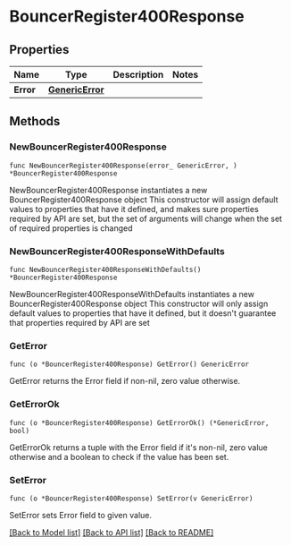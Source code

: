# BouncerRegister400Response

## Properties

Name | Type | Description | Notes
------------ | ------------- | ------------- | -------------
**Error** | [**GenericError**](GenericError.md) |  | 

## Methods

### NewBouncerRegister400Response

`func NewBouncerRegister400Response(error_ GenericError, ) *BouncerRegister400Response`

NewBouncerRegister400Response instantiates a new BouncerRegister400Response object
This constructor will assign default values to properties that have it defined,
and makes sure properties required by API are set, but the set of arguments
will change when the set of required properties is changed

### NewBouncerRegister400ResponseWithDefaults

`func NewBouncerRegister400ResponseWithDefaults() *BouncerRegister400Response`

NewBouncerRegister400ResponseWithDefaults instantiates a new BouncerRegister400Response object
This constructor will only assign default values to properties that have it defined,
but it doesn't guarantee that properties required by API are set

### GetError

`func (o *BouncerRegister400Response) GetError() GenericError`

GetError returns the Error field if non-nil, zero value otherwise.

### GetErrorOk

`func (o *BouncerRegister400Response) GetErrorOk() (*GenericError, bool)`

GetErrorOk returns a tuple with the Error field if it's non-nil, zero value otherwise
and a boolean to check if the value has been set.

### SetError

`func (o *BouncerRegister400Response) SetError(v GenericError)`

SetError sets Error field to given value.



[[Back to Model list]](../README.md#documentation-for-models) [[Back to API list]](../README.md#documentation-for-api-endpoints) [[Back to README]](../README.md)


